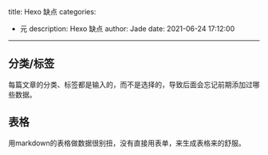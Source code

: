 title: Hexo 缺点
categories:
  - 元
description: Hexo 缺点
author: Jade
date: 2021-06-24 17:12:00
---

## 分类/标签
每篇文章的分类、标签都是输入的，而不是选择的，导致后面会忘记前期添加过哪些数据。

## 表格
用markdown的表格做数据很别扭，没有直接用表单，来生成表格来的舒服。
